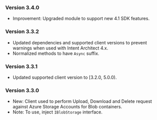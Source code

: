 ### Version 3.4.0

- Improvement: Upgraded module to support new 4.1 SDK features.

### Version 3.3.2

- Updated dependencies and supported client versions to prevent warnings when used with Intent Architect 4.x.
- Normalized methods to have `Async` suffix.

### Version 3.3.1

- Updated supported client version to [3.2.0, 5.0.0).

### Version 3.3.0

- New: Client used to perform Upload, Download and Delete request against Azure Storage Accounts for Blob containers.
- Note: To use, inject `IBlobStorage` interface.